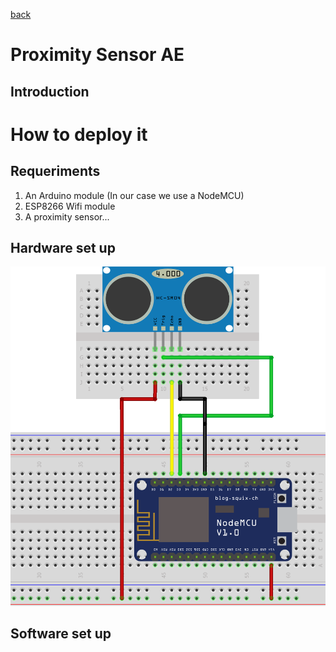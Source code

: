 [back](https://github.com/ruzafa8/SmartBuilding)
# Proximity Sensor AE
## Introduction

# How to deploy it

## Requeriments
1. An Arduino module (In our case we use a NodeMCU)
2. ESP8266 Wifi module
3. A proximity sensor...

## Hardware set up
![Breadboard schematics](/proximitySensorAE/proximitySensor_schematic.png)

## Software set up